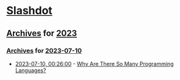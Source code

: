 # [Slashdot](../../../README.md)

## [Archives](../../index.md) for [2023](../index.md)

### [Archives](../../index.md) for [2023-07-10](index.md)

* [2023-07-10, 00:26:00](https://developers.slashdot.org/story/23/07/09/1922207/why-are-there-so-many-programming-languages?utm_source=rss1.0mainlinkanon&utm_medium=feed) - [Why Are There So Many Programming Languages?](https://developers.slashdot.org/story/23/07/09/1922207/why-are-there-so-many-programming-languages?utm_source=rss1.0mainlinkanon&utm_medium=feed)
